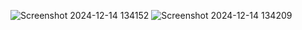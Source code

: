 ![Screenshot 2024-12-14 134152](https://github.com/user-attachments/assets/3fbfdf0b-4f33-426e-a42c-373b70fcaea4)
![Screenshot 2024-12-14 134209](https://github.com/user-attachments/assets/8325e9c8-911b-4bc0-9a15-d722a224af88)

